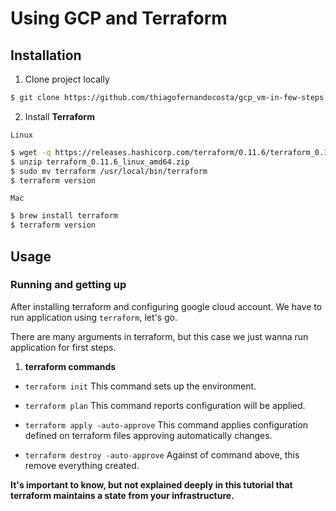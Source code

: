 # Using GCP and Terraform

## Installation
1. Clone project locally
```bash
$ git clone https://github.com/thiagofernandocosta/gcp_vm-in-few-steps && cd gcp_vm-in-few-steps
```

2. Install **Terraform**

`Linux`
```bash
$ wget -q https://releases.hashicorp.com/terraform/0.11.6/terraform_0.11.6_linux_amd64.zip
$ unzip terraform_0.11.6_linux_amd64.zip
$ sudo mv terraform /usr/local/bin/terraform
$ terraform version
```
`Mac`
```bash
$ brew install terraform
$ terraform version
```

## Usage
### Running and getting up
After installing terraform and configuring google cloud account. We have to run application using `terraform`, let's go.

There are many arguments in terraform, but this case we just wanna run application for first steps.

1. **terraform commands**
  * `terraform init`
     This command sets up the environment.

  * `terraform plan`
     This command reports configuration will be applied.
  
  * `terraform apply -auto-approve`
     This command applies configuration defined on terraform files approving automatically changes.

  * `terraform destroy -auto-approve`
     Against of command above, this remove everything created.

**It's important to know, but not explained deeply in this tutorial that terraform maintains a state from your infrastructure.**